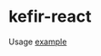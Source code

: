 kefir-react
====================

Usage [example](https://github.com/iofjuupasli/kefir-react-example)

